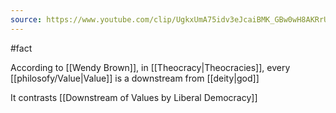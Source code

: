 ```yaml
---
source: https://www.youtube.com/clip/UgkxUmA75idv3eJcaiBMK_GBw0wH8AKRrUco
---
```


#fact

According to [[Wendy Brown]], in [[Theocracy|Theocracies]], every [[philosofy/Value|Value]] is a downstream from [[deity|god]]

It contrasts [[Downstream of Values by Liberal Democracy]]
